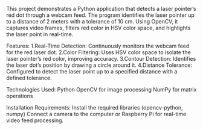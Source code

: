 This project demonstrates a Python application that detects a laser pointer’s red dot through a webcam feed. The program identifies the laser pointer up to a distance of 2 meters with a tolerance of 10 cm. Using OpenCV, it captures video frames, filters red color in HSV color space, and highlights the laser point in real-time.

Features:
1.Real-Time Detection: Continuously monitors the webcam feed for the red laser dot.
2.Color Filtering: Uses HSV color space to isolate the laser pointer’s red color, improving accuracy.
3.Contour Detection: Identifies the laser dot’s position by drawing a circle around it.
4.Distance Tolerance: Configured to detect the laser point up to a specified distance with a defined tolerance.

Technologies Used:
Python 
OpenCV for image processing
NumPy for matrix operations

Installation Requirements:
Install the required libraries (opencv-python, numpy)
Connect a camera to the computer or Raspberry Pi for real-time video feed processing.
